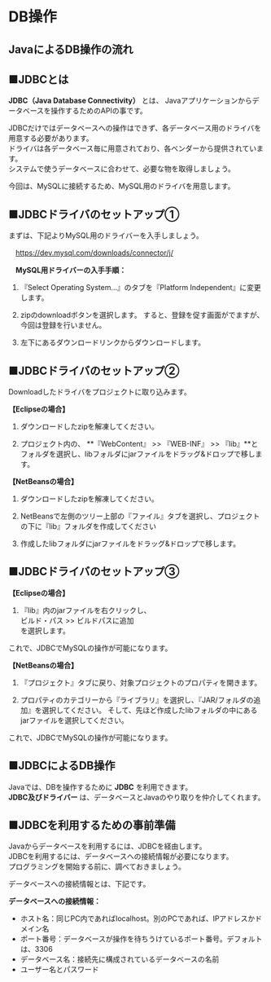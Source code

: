 # DB操作

## JavaによるDB操作の流れ


## ■JDBCとは
**JDBC（Java Database Connectivity）** とは、
Javaアプリケーションからデータベースを操作するためのAPIの事です。  

JDBCだけではデータベースへの操作はできず、各データベース用のドライバを用意する必要があります。  
ドライバは各データベース毎に用意されており、各ベンダーから提供されています。  
システムで使うデータベースに合わせて、必要な物を取得しましょう。  

今回は、MySQLに接続するため、MySQL用のドライバを用意します。


## ■JDBCドライバのセットアップ①
まずは、下記よりMySQL用のドライバーを入手しましょう。

　<https://dev.mysql.com/downloads/connector/j/>

 　**MySQL用ドライバーの入手手順：**

1. 『Select Operating System...』のタブを『Platform Independent』に変更します。

2. zipのdownloadボタンを選択します。
すると、登録を促す画面がでますが、今回は登録を行いません。
　
3. 左下にあるダウンロードリンクからダウンロードします。

## ■JDBCドライバのセットアップ②

Downloadしたドライバをプロジェクトに取り込みます。

**【Eclipseの場合】**

1. ダウンロードしたzipを解凍してください。

2. プロジェクト内の、 
**『WebContent』 >> 『WEB-INF』 >> 『lib』**とフォルダを選択し、libフォルダにjarファイルをドラッグ&ドロップで移します。


**【NetBeansの場合】**

1. ダウンロードしたzipを解凍してください。

2. NetBeansで左側のツリー上部の『ファイル』タブを選択し、プロジェクトの下に『lib』フォルダを作成してください

3. 作成したlibフォルダにjarファイルをドラッグ&ドロップで移します。


## ■JDBCドライバのセットアップ③

**【Eclipseの場合】**

1. 『lib』内のjarファイルを右クリックし、  
ビルド・パス >> ビルドパスに追加  
を選択します。

これで、JDBCでMySQLの操作が可能になります。

**【NetBeansの場合】**

1. 『プロジェクト』タブに戻り、対象プロジェクトのプロパティを開きます。
 
2. プロパティのカテゴリーから『ライブラリ』を選択し、『JAR/フォルダの追加』を選択してください。
そして、先ほど作成したlibフォルダの中にあるjarファイルを選択してください。


これで、JDBCでMySQLの操作が可能になります。


## ■JDBCによるDB操作
Javaでは、DBを操作するために **JDBC** を利用できます。  
**JDBC及びドライバー** は、データベースとJavaのやり取りを仲介してくれます。  


## ■JDBCを利用するための事前準備
Javaからデータベースを利用するには、JDBCを経由します。  
JDBCを利用するには、データベースへの接続情報が必要になります。  
プログラミングを開始する前に、調べておきましょう。  

データベースへの接続情報とは、下記です。  

  **データベースへの接続情報：**
 * ホスト名：同じPC内であればlocalhost。別のPCであれば、IPアドレスかドメイン名
 * ポート番号：データベースが操作を待ちうけているポート番号。デフォルトは、3306
 * データベース名：接続先に構成されているデータベースの名前
 * ユーザー名とパスワード
